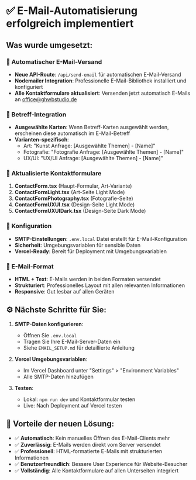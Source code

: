 # ✅ E-Mail-Automatisierung erfolgreich implementiert

## Was wurde umgesetzt:

### 📧 Automatischer E-Mail-Versand
- **Neue API-Route**: `/api/send-email` für automatischen E-Mail-Versand
- **Nodemailer Integration**: Professionelle E-Mail-Bibliothek installiert und konfiguriert
- **Alle Kontaktformulare aktualisiert**: Versenden jetzt automatisch E-Mails an office@ghwbstudio.de

### 🎯 Betreff-Integration
- **Ausgewählte Karten**: Wenn Betreff-Karten ausgewählt werden, erscheinen diese automatisch im E-Mail-Betreff
- **Varianten-spezifisch**: 
  - Art: "Kunst Anfrage: [Ausgewählte Themen] - [Name]"
  - Fotografie: "Fotografie Anfrage: [Ausgewählte Themen] - [Name]"
  - UX/UI: "UX/UI Anfrage: [Ausgewählte Themen] - [Name]"

### 📱 Aktualisierte Kontaktformulare
1. **ContactForm.tsx** (Haupt-Formular, Art-Variante)
2. **ContactFormLight.tsx** (Art-Seite Light Mode)
3. **ContactFormPhotography.tsx** (Fotografie-Seite)
4. **ContactFormUXUI.tsx** (Design-Seite Light Mode)
5. **ContactFormUXUIDark.tsx** (Design-Seite Dark Mode)

### 🔧 Konfiguration
- **SMTP-Einstellungen**: `.env.local` Datei erstellt für E-Mail-Konfiguration
- **Sicherheit**: Umgebungsvariablen für sensible Daten
- **Vercel-Ready**: Bereit für Deployment mit Umgebungsvariablen

### 📄 E-Mail-Format
- **HTML + Text**: E-Mails werden in beiden Formaten versendet
- **Strukturiert**: Professionelles Layout mit allen relevanten Informationen
- **Responsive**: Gut lesbar auf allen Geräten

## ⚙️ Nächste Schritte für Sie:

1. **SMTP-Daten konfigurieren**: 
   - Öffnen Sie `.env.local`
   - Tragen Sie Ihre E-Mail-Server-Daten ein
   - Siehe `EMAIL_SETUP.md` für detaillierte Anleitung

2. **Vercel Umgebungsvariablen**:
   - Im Vercel Dashboard unter "Settings" > "Environment Variables"
   - Alle SMTP-Daten hinzufügen

3. **Testen**:
   - Lokal: `npm run dev` und Kontaktformular testen
   - Live: Nach Deployment auf Vercel testen

## 🎉 Vorteile der neuen Lösung:
- ✅ **Automatisch**: Kein manuelles Öffnen des E-Mail-Clients mehr
- ✅ **Zuverlässig**: E-Mails werden direkt vom Server versendet
- ✅ **Professionell**: HTML-formatierte E-Mails mit strukturierten Informationen
- ✅ **Benutzerfreundlich**: Bessere User Experience für Website-Besucher
- ✅ **Vollständig**: Alle Kontaktformulare auf allen Unterseiten integriert
